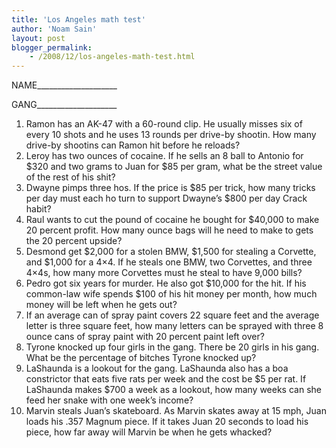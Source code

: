 ```yaml
---
title: 'Los Angeles math test'
author: 'Noam Sain'
layout: post
blogger_permalink:
    - /2008/12/los-angeles-math-test.html
---
```


NAME\_\_\_\_\_\_\_\_\_\_\_\_\_\_\_\_\_\_\_\_

GANG\_\_\_\_\_\_\_\_\_\_\_\_\_\_\_\_\_\_\_\_

1. Ramon has an AK-47 with a 60-round clip. He usually misses six of every 10 shots and he uses 13 rounds per drive-by shootin. How many drive-by shootins can Ramon hit before he reloads?
2. Leroy has two ounces of cocaine. If he sells an 8 ball to Antonio for $320 and two grams to Juan for $85 per gram, what be the street value of the rest of his shit?
3. Dwayne pimps three hos. If the price is $85 per trick, how many tricks per day must each ho turn to support Dwayne’s $800 per day Crack habit?
4. Raul wants to cut the pound of cocaine he bought for $40,000 to make 20 percent profit. How many ounce bags will he need to make to gets the 20 percent upside?
5. Desmond get $2,000 for a stolen BMW, $1,500 for stealing a Corvette, and $1,000 for a 4×4. If he steals one BMW, two Corvettes, and three 4×4s, how many more Corvettes must he steal to have 9,000 bills?
6. Pedro got six years for murder. He also got $10,000 for the hit. If his common-law wife spends $100 of his hit money per month, how much money will be left when he gets out?
7. If an average can of spray paint covers 22 square feet and the average letter is three square feet, how many letters can be sprayed with three 8 ounce cans of spray paint with 20 percent paint left over?
8. Tyrone knocked up four girls in the gang. There be 20 girls in his gang. What be the percentage of bitches Tyrone knocked up?
9. LaShaunda is a lookout for the gang. LaShaunda also has a boa constrictor that eats five rats per week and the cost be $5 per rat. If LaShaunda makes $700 a week as a lookout, how many weeks can she feed her snake with one week’s income?
10. Marvin steals Juan’s skateboard. As Marvin skates away at 15 mph, Juan loads his .357 Magnum piece. If it takes Juan 20 seconds to load his piece, how far away will Marvin be when he gets whacked?